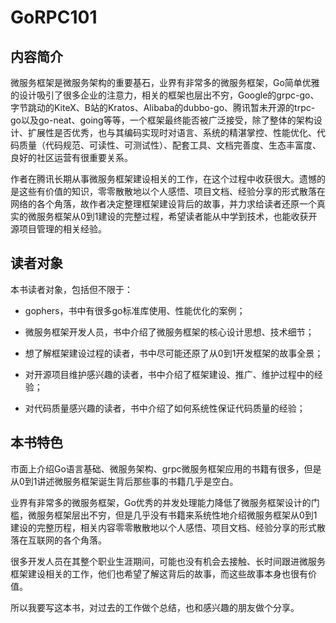 # GoRPC101

## 内容简介

微服务框架是微服务架构的重要基石，业界有非常多的微服务框架，Go简单优雅的设计吸引了很多企业的注意力，相关的框架也层出不穷，Google的grpc-go、字节跳动的KiteX、B站的Kratos、Alibaba的dubbo-go、腾讯暂未开源的trpc-go以及go-neat、going等等，一个框架最终能否被广泛接受，除了整体的架构设计、扩展性是否优秀，也与其编码实现时对语言、系统的精湛掌控、性能优化、代码质量（代码规范、可读性、可测试性）、配套工具、文档完善度、生态丰富度、良好的社区运营有很重要关系。

作者在腾讯长期从事微服务框架建设相关的工作，在这个过程中收获很大。遗憾的是这些有价值的知识，零零散散地以个人感悟、项目文档、经验分享的形式散落在网络的各个角落，故作者决定整理框架建设背后的故事，并力求给读者还原一个真实的微服务框架从0到1建设的完整过程，希望读者能从中学到技术，也能收获开源项目管理的相关经验。

## 读者对象

本书读者对象，包括但不限于：

- gophers，书中有很多go标准库使用、性能优化的案例；

- 微服务框架开发人员，书中介绍了微服务框架的核心设计思想、技术细节；
- 想了解框架建设过程的读者，书中尽可能还原了从0到1开发框架的故事全景；
- 对开源项目维护感兴趣的读者，书中介绍了框架建设、推广、维护过程中的经验；
- 对代码质量感兴趣的读者，书中介绍了如何系统性保证代码质量的经验；

## 本书特色

市面上介绍Go语言基础、微服务架构、grpc微服务框架应用的书籍有很多，但是从0到1讲述微服务框架诞生背后那些事的书籍几乎是空白。

业界有非常多的微服务框架，Go优秀的并发处理能力降低了微服务框架设计的门槛，微服务框架层出不穷，但是几乎没有书籍来系统性地介绍微服务框架从0到1建设的完整历程，相关内容零零散散地以个人感悟、项目文档、经验分享的形式散落在互联网的各个角落。

很多开发人员在其整个职业生涯期间，可能也没有机会去接触、长时间跟进微服务框架建设相关的工作，他们也希望了解这背后的故事，而这些故事本身也很有价值。

所以我要写这本书，对过去的工作做个总结，也和感兴趣的朋友做个分享。
